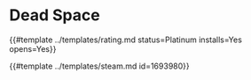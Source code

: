 # Dead Space
<!-- script:Aliases [
    "Dead Space 2023",
    "Dead Space (2023)",
    "Dead Space Remake"
] -->

{{#template ../templates/rating.md status=Platinum installs=Yes opens=Yes}}

{{#template ../templates/steam.md id=1693980}}
